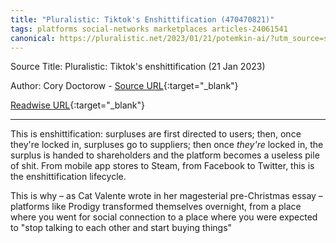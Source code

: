```yaml
---
title: "Pluralistic: Tiktok's Enshittification (470470821)"
tags: platforms social-networks marketplaces articles-24061541
canonical: https://pluralistic.net/2023/01/21/potemkin-ai/?utm_source=substack&utm_medium=email
---
```


Source Title: Pluralistic: Tiktok's enshittification (21 Jan 2023)

Author: Cory Doctorow - [Source URL](https://pluralistic.net/2023/01/21/potemkin-ai/?utm_source=substack&utm_medium=email){:target="_blank"}

[Readwise URL](https://readwise.io/open/470470821){:target="_blank"}

---

This is enshittification: surpluses are first directed to users; then, once they're locked in, surpluses go to suppliers; then once *they're* locked in, the surplus is handed to shareholders and the platform becomes a useless pile of shit. From mobile app stores to Steam, from Facebook to Twitter, this is the enshittification lifecycle.

This is why – as Cat Valente wrote in her magesterial pre-Christmas essay – platforms like Prodigy transformed themselves overnight, from a place where you went for social connection to a place where you were expected to "stop talking to each other and start buying things"
